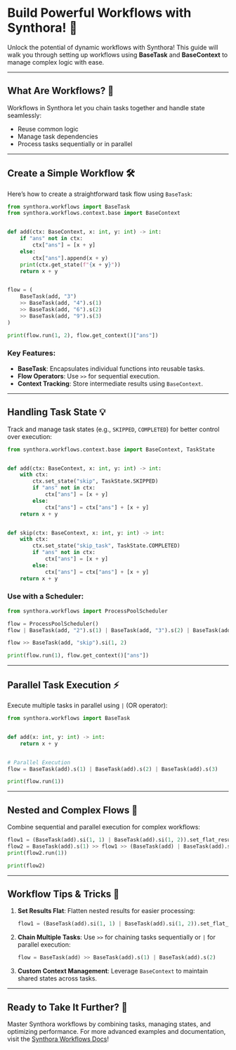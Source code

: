 # Build Powerful Workflows with Synthora! 🚀

Unlock the potential of dynamic workflows with Synthora! This guide will walk you through setting up workflows using **BaseTask** and **BaseContext** to manage complex logic with ease.

---

## What Are Workflows? 🤔

Workflows in Synthora let you chain tasks together and handle state seamlessly:
- Reuse common logic
- Manage task dependencies
- Process tasks sequentially or in parallel

---

## Create a Simple Workflow 🛠️

Here’s how to create a straightforward task flow using `BaseTask`:

```python
from synthora.workflows import BaseTask
from synthora.workflows.context.base import BaseContext


def add(ctx: BaseContext, x: int, y: int) -> int:
    if "ans" not in ctx:
        ctx["ans"] = [x + y]
    else:
        ctx["ans"].append(x + y)
    print(ctx.get_state(f"{x + y}"))
    return x + y


flow = (
    BaseTask(add, "3")
    >> BaseTask(add, "4").s(1)
    >> BaseTask(add, "6").s(2)
    >> BaseTask(add, "9").s(3)
)

print(flow.run(1, 2), flow.get_context()["ans"])
```

### Key Features:
- **BaseTask**: Encapsulates individual functions into reusable tasks.
- **Flow Operators**: Use `>>` for sequential execution.
- **Context Tracking**: Store intermediate results using `BaseContext`.

---

## Handling Task State 💡

Track and manage task states (e.g., `SKIPPED`, `COMPLETED`) for better control over execution:

```python
from synthora.workflows.context.base import BaseContext, TaskState


def add(ctx: BaseContext, x: int, y: int) -> int:
    with ctx:
        ctx.set_state("skip", TaskState.SKIPPED)
        if "ans" not in ctx:
            ctx["ans"] = [x + y]
        else:
            ctx["ans"] = ctx["ans"] + [x + y]
    return x + y


def skip(ctx: BaseContext, x: int, y: int) -> int:
    with ctx:
        ctx.set_state("skip_task", TaskState.COMPLETED)
        if "ans" not in ctx:
            ctx["ans"] = [x + y]
        else:
            ctx["ans"] = ctx["ans"] + [x + y]
    return x + y
```

### Use with a Scheduler:
```python
from synthora.workflows import ProcessPoolScheduler

flow = ProcessPoolScheduler()
flow | BaseTask(add, "2").s(1) | BaseTask(add, "3").s(2) | BaseTask(add, "4").s(3)

flow >> BaseTask(add, "skip").si(1, 2)

print(flow.run(1), flow.get_context()["ans"])
```

---

## Parallel Task Execution ⚡

Execute multiple tasks in parallel using `|` (OR operator):

```python
from synthora.workflows import BaseTask


def add(x: int, y: int) -> int:
    return x + y


# Parallel Execution
flow = BaseTask(add).s(1) | BaseTask(add).s(2) | BaseTask(add).s(3)

print(flow.run(1))
```

---

## Nested and Complex Flows 🧩

Combine sequential and parallel execution for complex workflows:

```python
flow1 = (BaseTask(add).si(1, 1) | BaseTask(add).si(1, 2)).set_flat_result(True)
flow2 = BaseTask(add).s(1) >> flow1 >> (BaseTask(add) | BaseTask(add).si(1, 2))
print(flow2.run(1))

print(flow2)
```

---

## Workflow Tips & Tricks 🌟

1. **Set Results Flat**:
   Flatten nested results for easier processing:
   ```python
   flow1 = (BaseTask(add).si(1, 1) | BaseTask(add).si(1, 2)).set_flat_result(True)
   ```

2. **Chain Multiple Tasks**:
   Use `>>` for chaining tasks sequentially or `|` for parallel execution:
   ```python
   flow = BaseTask(add) >> BaseTask(add).s(1) | BaseTask(add).s(2)
   ```

3. **Custom Context Management**:
   Leverage `BaseContext` to maintain shared states across tasks.

---

## Ready to Take It Further? 🌈

Master Synthora workflows by combining tasks, managing states, and optimizing performance. For more advanced examples and documentation, visit the [Synthora Workflows Docs](https://synthora.readthedocs.io/)!